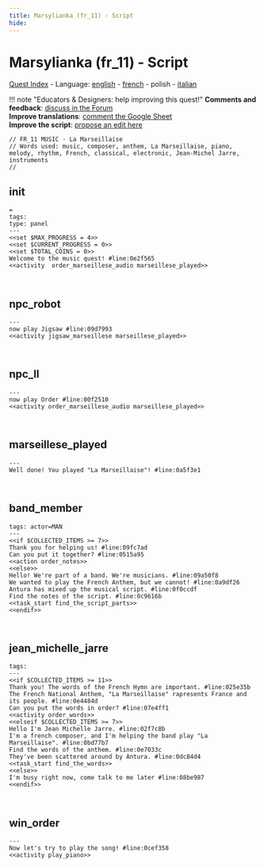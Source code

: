 ```yaml
---
title: Marsylianka (fr_11) - Script
hide:
---
```


# Marsylianka (fr_11) - Script
[Quest Index](./index.pl.md) - Language: [english](./fr_11-script.md) - [french](./fr_11-script.fr.md) - polish - [italian](./fr_11-script.it.md)

!!! note "Educators & Designers: help improving this quest!"
    **Comments and feedback**: [discuss in the Forum](https://vgwb.discourse.group/t/fr-11-la-marseillaise/30/1)  
    **Improve translations**: [comment the Google Sheet](https://docs.google.com/spreadsheets/d/1FPFOy8CHor5ArSg57xMuPAG7WM27-ecDOiU-OmtHgjw/edit?gid=849141304#gid=849141304)  
    **Improve the script**: [propose an edit here](https://github.com/vgwb/Antura/blob/main/Assets/_discover/_quests/FR_11%20Music%20Marseillese/FR_11%20Music%20Marseillese%20-%20Yarn%20Script.yarn)  

<div class="yarn-node"><pre class="yarn-code"><code><span class="yarn-header-dim">// FR_11 MUSIC - La Marseillaise</span>
<span class="yarn-header-dim">// Words used: music, composer, anthem, La Marseillaise, piano, melody, rhythm, French, classical, electronic, Jean-Michel Jarre, instruments</span>
<span class="yarn-header-dim">// </span>
</code></pre></div>

<a id="ys-node-init"></a>
## init

<div class="yarn-node" data-title="init"><pre class="yarn-code"><code><span class="yarn-header-dim">=</span>
<span class="yarn-header-dim">tags:</span>
<span class="yarn-header-dim">type: panel</span>
<span class="yarn-header-dim">---</span>
<span class="yarn-cmd">&lt;&lt;set $MAX_PROGRESS = 4&gt;&gt;</span>
<span class="yarn-cmd">&lt;&lt;set $CURRENT_PROGRESS = 0&gt;&gt;</span>
<span class="yarn-cmd">&lt;&lt;set $TOTAL_COINS = 0&gt;&gt;</span>
<span class="yarn-line">Welcome to the music quest! <span class="yarn-meta">#line:0e2f565 </span></span>
<span class="yarn-cmd">&lt;&lt;activity  order_marseillese_audio marseillese_played&gt;&gt;</span>

</code></pre></div>

<a id="ys-node-npc-robot"></a>
## npc_robot

<div class="yarn-node" data-title="npc_robot"><pre class="yarn-code"><code><span class="yarn-header-dim">---</span>
<span class="yarn-line">now play Jigsaw <span class="yarn-meta">#line:09d7993 </span></span>
<span class="yarn-cmd">&lt;&lt;activity jigsaw_marseillese marseillese_played&gt;&gt;</span>

</code></pre></div>

<a id="ys-node-npc-ll"></a>
## npc_ll

<div class="yarn-node" data-title="npc_ll"><pre class="yarn-code"><code><span class="yarn-header-dim">---</span>
<span class="yarn-line">now play Order <span class="yarn-meta">#line:00f2510 </span></span>
<span class="yarn-cmd">&lt;&lt;activity order_marseillese_audio marseillese_played&gt;&gt;</span>

</code></pre></div>

<a id="ys-node-marseillese-played"></a>
## marseillese_played

<div class="yarn-node" data-title="marseillese_played"><pre class="yarn-code"><code><span class="yarn-header-dim">---</span>
<span class="yarn-line">Well done! You played "La Marseillaise"! <span class="yarn-meta">#line:0a5f3e1</span></span>

</code></pre></div>

<a id="ys-node-band-member"></a>
## band_member

<div class="yarn-node" data-title="band_member"><pre class="yarn-code"><code><span class="yarn-header-dim">tags: actor=MAN</span>
<span class="yarn-header-dim">---</span>
&lt;&lt;if $COLLECTED_ITEMS &gt;= 7&gt;&gt;
<span class="yarn-line">Thank you for helping us! <span class="yarn-meta">#line:09fc7ad </span></span>
<span class="yarn-line">Can you put it together? <span class="yarn-meta">#line:0515a95 </span></span>
<span class="yarn-cmd">&lt;&lt;action order_notes&gt;&gt;</span>
<span class="yarn-cmd">&lt;&lt;else&gt;&gt;</span>
<span class="yarn-line">Hello! We're part of a band. We're musicians. <span class="yarn-meta">#line:09a50f8 </span></span>
<span class="yarn-line">We wanted to play the French Anthem, but we cannot! <span class="yarn-meta">#line:0a9df26 </span></span>
<span class="yarn-line">Antura has mixed up the musical script. <span class="yarn-meta">#line:0f0ccdf </span></span>
<span class="yarn-line">Find the notes of the script. <span class="yarn-meta">#line:0c9616b </span></span>
<span class="yarn-cmd">&lt;&lt;task_start find_the_script_parts&gt;&gt;</span>
<span class="yarn-cmd">&lt;&lt;endif&gt;&gt;</span>

</code></pre></div>

<a id="ys-node-jean-michelle-jarre"></a>
## jean_michelle_jarre

<div class="yarn-node" data-title="jean_michelle_jarre"><pre class="yarn-code"><code><span class="yarn-header-dim">tags: </span>
<span class="yarn-header-dim">---</span>
&lt;&lt;if $COLLECTED_ITEMS &gt;= 11&gt;&gt;
<span class="yarn-line">Thank you! The words of the French Hymn are important. <span class="yarn-meta">#line:025e35b </span></span>
<span class="yarn-line">The French National Anthem, "La Marseillaise" rapresents France and its people. <span class="yarn-meta">#line:0e4484d </span></span>
<span class="yarn-line">Can you put the words in order? <span class="yarn-meta">#line:07e4ff1 </span></span>
<span class="yarn-cmd">&lt;&lt;activity order_words&gt;&gt;</span>
&lt;&lt;elseif $COLLECTED_ITEMS &gt;= 7&gt;&gt;
<span class="yarn-line">Hello I'm Jean Michelle Jarre. <span class="yarn-meta">#line:02f7c8b </span></span>
<span class="yarn-line">I'm a french composer, and I'm helping the band play "La Marseillaise". <span class="yarn-meta">#line:0bd77b7 </span></span>
<span class="yarn-line">Find the words of the anthem. <span class="yarn-meta">#line:0e7033c </span></span>
<span class="yarn-line">They've been scattered around by Antura. <span class="yarn-meta">#line:0dc84d4 </span></span>
<span class="yarn-cmd">&lt;&lt;task_start find_the_words&gt;&gt;</span>
<span class="yarn-cmd">&lt;&lt;else&gt;&gt;</span>
<span class="yarn-line">I'm busy right now, come talk to me later <span class="yarn-meta">#line:08be987 </span></span>
<span class="yarn-cmd">&lt;&lt;endif&gt;&gt;</span>


</code></pre></div>

<a id="ys-node-win-order"></a>
## win_order

<div class="yarn-node" data-title="win_order"><pre class="yarn-code"><code><span class="yarn-header-dim">---</span>
<span class="yarn-line">Now let's try to play the song! <span class="yarn-meta">#line:0cef358 </span></span>
<span class="yarn-cmd">&lt;&lt;activity play_piano&gt;&gt;</span>

</code></pre></div>


